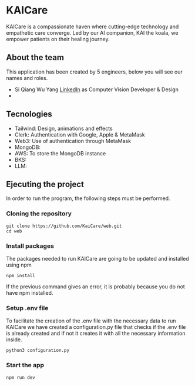 # KAICare
KAICare is a compassionate haven where cutting-edge technology and empathetic care converge. Led by our AI companion, KAI the koala, we empower patients on their healing journey.

## About the team
This application has been created by 5 engineers, below you will see our names and roles. 
- Si Qiang Wu Yang [LinkedIn](https://www.linkedin.com/in/siqiangwu) []() as Computer Vision Developer & Design 
- 

## Tecnologies

- Tailwind: Design, animations and effects
- Clerk: Authentication with Google, Apple & MetaMask
- Web3: Use of authentication through MetaMask
- MongoDB:
- AWS: To store the MongoDB instance
- BKS: 
- LLM: 


## Ejecuting the project 
In order to run the program, the following steps must be performed. 

### Cloning the repository
~~~
git clone https://github.com/KaiCare/web.git 
cd web
~~~

### Install packages
The packages needed to run KAICare are going to be updated and installed using npm
~~~
npm install
~~~
If the previous command gives an error, it is probably because you do not have npm installed.

### Setup .env file
To facilitate the creation of the .env file with the necessary data to run KAICare we have created a configuration.py file that checks if the .env file is already created and if not it creates it with all the necessary information inside. 
~~~
python3 configuration.py
~~~

### Start the app
~~~
npm run dev
~~~
